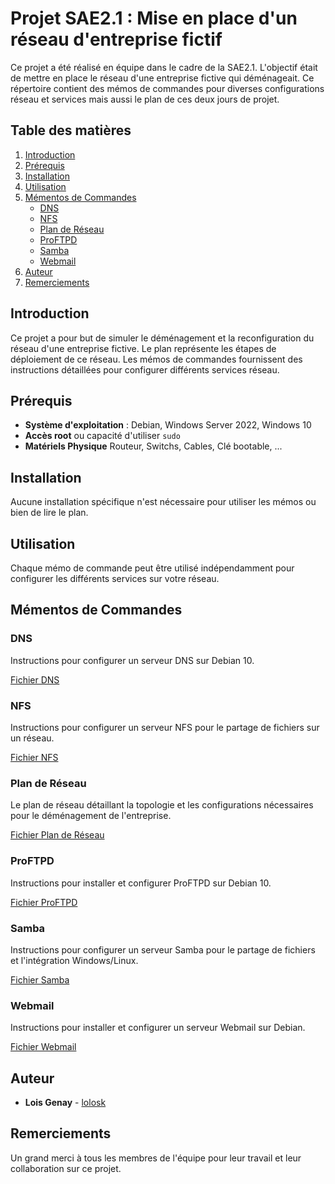 # Projet SAE2.1 : Mise en place d'un réseau d'entreprise fictif

Ce projet a été réalisé en équipe dans le cadre de la SAE2.1. L'objectif était de mettre en place le réseau d'une entreprise fictive qui déménageait. Ce répertoire contient des mémos de commandes pour diverses configurations réseau et services mais aussi le plan de ces deux jours de projet.

## Table des matières

1. [Introduction](#introduction)
2. [Prérequis](#prérequis)
3. [Installation](#installation)
4. [Utilisation](#utilisation)
5. [Mémentos de Commandes](#mémentos-de-commandes)
    - [DNS](#dns)
    - [NFS](#nfs)
    - [Plan de Réseau](#plan-de-réseau)
    - [ProFTPD](#proftpd)
    - [Samba](#samba)
    - [Webmail](#webmail)
6. [Auteur](#auteur)
7. [Remerciements](#remerciements)

## Introduction

Ce projet a pour but de simuler le déménagement et la reconfiguration du réseau d'une entreprise fictive. Le plan représente les étapes de déploiement de ce réseau. Les mémos de commandes fournissent des instructions détaillées pour configurer différents services réseau.

## Prérequis

- **Système d'exploitation** : Debian, Windows Server 2022, Windows 10
- **Accès root** ou capacité d'utiliser `sudo`
- **Matériels Physique** Routeur, Switchs, Cables, Clé bootable, ...

## Installation

Aucune installation spécifique n'est nécessaire pour utiliser les mémos ou bien de lire le plan.

## Utilisation

Chaque mémo de commande peut être utilisé indépendamment pour configurer les différents services sur votre réseau.

## Mémentos de Commandes

### DNS

Instructions pour configurer un serveur DNS sur Debian 10.

[Fichier DNS](Sae21/Memento/dns.html)

### NFS

Instructions pour configurer un serveur NFS pour le partage de fichiers sur un réseau.

[Fichier NFS](Sae21/Memento/nfs.html)

### Plan de Réseau

Le plan de réseau détaillant la topologie et les configurations nécessaires pour le déménagement de l'entreprise.

[Fichier Plan de Réseau](Sae21/Memento/plan.html)

### ProFTPD

Instructions pour installer et configurer ProFTPD sur Debian 10.

[Fichier ProFTPD](Sae21/Memento/proftpd.html)

### Samba

Instructions pour configurer un serveur Samba pour le partage de fichiers et l'intégration Windows/Linux.

[Fichier Samba](Sae21/Memento/samba.html)

### Webmail

Instructions pour installer et configurer un serveur Webmail sur Debian.

[Fichier Webmail](Sae21/Memento/webmail.html)

## Auteur

- **Lois Genay** - [lolosk](https://github.com/lolosk)


## Remerciements

Un grand merci à tous les membres de l'équipe pour leur travail et leur collaboration sur ce projet.
